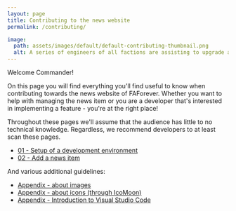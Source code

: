 ```yaml
---
layout: page
title: Contributing to the news website
permalink: /contributing/

image:
  path: assets/images/default/default-contributing-thumbnail.png
  alt: A series of engineers of all factions are assisting to upgrade a Cybran land factory.
---
```


Welcome Commander!

On this page you will find everything you'll find useful to know when contributing towards the news website of FAForever. Whether you want to help with managing the news item or you are a developer that's interested in implementing a feature - you're at the right place!

Throughout these pages we'll assume that the audience has little to no technical knowledge. Regardless, we recommend developers to at least scan these pages.

- [01 - Setup of a development environment](/contributing/01-setup)
- [02 - Add a news item](/contributing/02-add-a-news-item)
<!-- - [03 - Add a collections item](/contributing/03-add-a-collections-item) -->

And various additional guidelines:

- [Appendix - about images](/contributing/images-and-thumbnails)
- [Appendix - about icons (through IcoMoon)](/contributing/images-and-thumbnails)
- [Appendix - Introduction to Visual Studio Code](/contributing/visual-studio-code)
